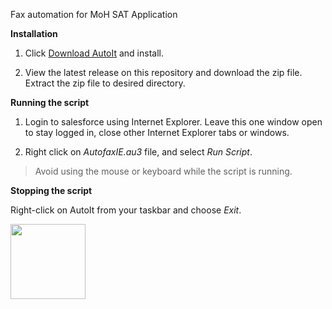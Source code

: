 Fax automation for MoH SAT Application

**Installation**

1. Click [Download AutoIt](https://www.autoitscript.com/site/autoit/downloads/) and install.

1. View the latest release on this repository and download the zip file. Extract the zip file to desired directory.

**Running the script**

1. Login to salesforce using Internet Explorer. Leave this one window open to stay logged in, close other Internet Explorer tabs or windows.

1. Right click on *AutofaxIE.au3* file, and select *Run Script*.

> Avoid using the mouse or keyboard while the script is running.

**Stopping the script**

Right-click on AutoIt from your taskbar and choose *Exit*.

<img src="https://imgur.com/DOht2Vb.png" width="120">
